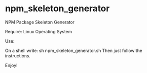 npm_skeleton_generator
======================

NPM Package Skeleton Generator

Require: Linux Operating System

Use:

On a shell write: sh npm_skeleton_generator.sh
Then just follow the instructions.

Enjoy!
